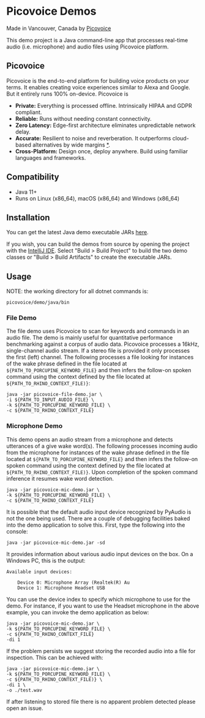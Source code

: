 # Picovoice Demos

Made in Vancouver, Canada by [Picovoice](https://picovoice.ai)

This demo project is a Java command-line app that processes real-time audio (i.e. microphone) and audio files
using Picovoice platform.

## Picovoice

Picovoice is the end-to-end platform for building voice products on your terms. It enables creating voice experiences
similar to Alexa and Google. But it entirely runs 100% on-device. Picovoice is

- **Private:** Everything is processed offline. Intrinsically HIPAA and GDPR compliant.
- **Reliable:** Runs without needing constant connectivity.
- **Zero Latency:** Edge-first architecture eliminates unpredictable network delay.
- **Accurate:** Resilient to noise and reverberation. It outperforms cloud-based alternatives by wide margins
[*](https://github.com/Picovoice/speech-to-intent-benchmark#results).
- **Cross-Platform:** Design once, deploy anywhere. Build using familiar languages and frameworks.

## Compatibility

- Java 11+
- Runs on Linux (x86_64), macOS (x86_64) and Windows (x86_64)

## Installation

You can get the latest Java demo executable JARs [here](/demo/java/bin).

If you wish, you can build the demos from source by opening the project with the [IntelliJ IDE](https://www.jetbrains.com/idea/download/).
Select "Build > Build Project" to build the two demo classes or "Build > Build Artifacts" to create the executable JARs.

## Usage

NOTE: the working directory for all dotnet commands is:

```console
picovoice/demo/java/bin
```

### File Demo

The file demo uses Picovoice to scan for keywords and commands in an audio file. The demo is mainly useful for quantitative performance benchmarking against a corpus of audio data. 
Picovoice processes a 16kHz, single-channel audio stream. If a stereo file is provided it only processes the first (left) channel. 
The following processes a file looking for instances of the wake phrase defined in the file located at `${PATH_TO_PORCUPINE_KEYWORD_FILE}` 
and then infers the follow-on spoken command using the context defined by the file located at `${PATH_TO_RHINO_CONTEXT_FILE)}`:

```console
java -jar picovoice-file-demo.jar \
-i ${PATH_TO_INPUT_AUDIO_FILE} \
-k ${PATH_TO_PORCUPINE_KEYWORD_FILE} \
-c ${PATH_TO_RHINO_CONTEXT_FILE}
```

### Microphone Demo

This demo opens an audio stream from a microphone and detects utterances of a give wake word(s). The following processes
incoming audio from the microphone for instances of the wake phrase defined in the file located at
`${PATH_TO_PORCUPINE_KEYWORD_FILE}` and then infers the follow-on spoken command using the context defined by the file
located at `${PATH_TO_RHINO_CONTEXT_FILE)}`. Upon completion of the spoken command inference it resumes wake word
detection.

```console
java -jar picovoice-mic-demo.jar \
-k ${PATH_TO_PORCUPINE_KEYWORD_FILE} \
-c ${PATH_TO_RHINO_CONTEXT_FILE}
```

It is possible that the default audio input device recognized by PyAudio is not the one being used. There are a couple
of debugging facilities baked into the demo application to solve this. First, type the following into the console:

```console
java -jar picovoice-mic-demo.jar -sd
```

It provides information about various audio input devices on the box. On a Windows PC, this is the output:

```
Available input devices:

    Device 0: Microphone Array (Realtek(R) Au
    Device 1: Microphone Headset USB	
``` 

You can use the device index to specify which microphone to use for the demo. For instance, if you want to use the Headset 
microphone in the above example, you can invoke the demo application as below:

```console
java -jar picovoice-mic-demo.jar \
-k ${PATH_TO_PORCUPINE_KEYWORD_FILE} \
-c ${PATH_TO_RHINO_CONTEXT_FILE}
-di 1
```

If the problem persists we suggest storing the recorded audio into a file for inspection. This can be achieved with:

```console
java -jar picovoice-mic-demo.jar \
-k ${PATH_TO_PORCUPINE_KEYWORD_FILE} \
-c ${PATH_TO_RHINO_CONTEXT_FILE)} \
-di 1 \
-o ./test.wav
```

If after listening to stored file there is no apparent problem detected please open an issue.
